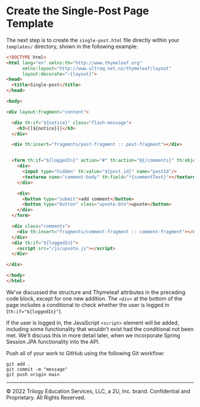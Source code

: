 # Create the Single-Post Page Template

The next step is to create the `single-post.html` file directly within your `templates/` directory, shown in the following example:

```html
<!DOCTYPE html>
<html lang="en" xmlns:th="http://www.thymeleaf.org"
      xmlns:layout="http://www.ultraq.net.nz/thymeleaf/layout"
      layout:decorate="~{layout}">
<head>
  <title>Single-post</title>
</head>

<body>

<div layout:fragment="content">

  <div th:if="${notice}" class="flash-message">
    <h3>[[${notice}]]</h3>
  </div>

  <div th:insert="fragments/post-fragment :: post-fragment"></div>


  <form th:if="${loggedIn}" action="#" th:action="@{/comments}" th:object="${comment}" method="post" class="comment-form">
    <div>
      <input type="hidden" th:value="${post.id}" name="postId"/>
      <textarea name="comment-body" th:field="*{commentText}"></textarea>
    </div>

    <div>
      <button type="submit">add comment</button>
      <button type="button" class="upvote-btn">upvote</button>
    </div>
  </form>

  <div class="comments">
    <div th:insert="fragments/comment-fragment :: comment-fragment"></div>
  </div>
  <div th:if="${loggedIn}">
    <script src="/js/upvote.js"></script>
  </div>

</div>

</body>
</html>
```

We've discussed the structure and Thymeleaf attributes in the preceding code block, except for one new addition. The `<div>` at the bottom of the page includes a conditional to check whether the user is logged in (`th:if="${loggedIn}"`).

If the user is logged in, the JavaScript `<script>` element will be added, including some functionality that wouldn't exist had the conditional not been met. We'll discuss this in more detail later, when we incorporate Spring Session JPA functionality into the API.

Push all of your work to GitHub using the following Git workflow:

```console
git add .
git commit -m "message"
git push origin main
```

---
© 2022 Trilogy Education Services, LLC, a 2U, Inc. brand. Confidential and Proprietary. All Rights Reserved.